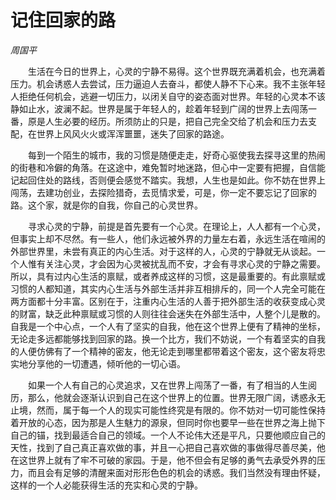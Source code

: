 # 记住回家的路

*周国平*

　　生活在今日的世界上，心灵的宁静不易得。这个世界既充满着机会，也充满着压力。机会诱惑人去尝试，压力逼迫人去奋斗，都使人静不下心来。我不主张年轻人拒绝任何机会，逃避一切压力，以闭关自守的姿态面对世界。年轻的心灵本不该静如止水，波澜不起。世界是属于年轻人的，趁着年轻到广阔的世界上去闯荡一番，原是人生必要的经历。所须防止的只是，把自己完全交给了机会和压力去支配，在世界上风风火火或浑浑噩噩，迷失了回家的路途。

　　每到一个陌生的城市，我的习惯是随便走走，好奇心驱使我去探寻这里的热闹的街巷和冷僻的角落。在这途中，难免暂时地迷路，但心中一定要有把握，自信能记起回住处的路线，否则便会感觉不踏实。我想，人生也是如此。你不妨在世界上闯荡，去建功创业，去探险猎奇，去觅情求爱，可是，你一定不要忘记了回家的路。这个家，就是你的自我，你自己的心灵世界。

　　寻求心灵的宁静，前提是首先要有一个心灵。在理论上，人人都有一个心灵，但事实上却不尽然。有一些人，他们永远被外界的力量左右着，永远生活在喧闹的外部世界里，未尝有真正的内心生活。对于这样的人，心灵的宁静就无从谈起。一个人惟有关注心灵，才会因为心灵被扰乱而不安，才会有寻求心灵的宁静之需要。所以，具有过内心生活的禀赋，或者养成这样的习惯，这是最重要的。有此禀赋或习惯的人都知道，其实内心生活与外部生活并非互相排斥的，同一个人完全可能在两方面都十分丰富。区别在于，注重内心生活的人善于把外部生活的收获变成心灵的财富，缺乏此种禀赋或习惯的人则往往会迷失在外部生活中，人整个儿是散的。自我是一个中心点，一个人有了坚实的自我，他在这个世界上便有了精神的坐标，无论走多远都能够找到回家的路。换一个比方，我们不妨说，一个有着坚实的自我的人便仿佛有了一个精神的密友，他无论走到哪里都带着这个密友，这个密友将忠实地分享他的一切遭遇，倾听他的一切心语。

　　如果一个人有自己的心灵追求，又在世界上闯荡了一番，有了相当的人生阅历，那么，他就会逐渐认识到自己在这个世界上的位置。世界无限广阔，诱惑永无止境，然而，属于每一个人的现实可能性终究是有限的。你不妨对一切可能性保持着开放的心态，因为那是人生魅力的源泉，但同时你也要早一些在世界之海上抛下自己的锚，找到最适合自己的领域。一个人不论伟大还是平凡，只要他顺应自己的天性，找到了自己真正喜欢做的事，并且一心把自己喜欢做的事做得尽善尽美，他在这世界上就有了牢不可破的家园。于是，他不但会有足够的勇气去承受外界的压力，而且会有足够的清醒来面对形形色色的机会的诱惑。我们当然没有理由怀疑，这样的一个人必能获得生活的充实和心灵的宁静。